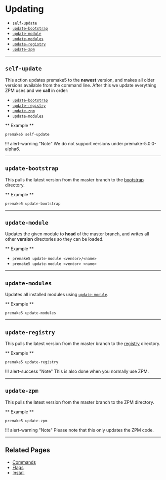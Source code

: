 # Updating
* [`self-update`](#self-update)
* [`update-bootstrap`](#update-bootstrap)
* [`update-module`](#update-module)
* [`update-modules`](#update-modules)
* [`update-registry`](#update-registry)
* [`update-zpm`](#update-zpm)

----

## `self-update`
This action updates premake5 to the **newest** version, and makes all older versions available from the command line.
After this we update everything ZPM uses and we **call** in order:

* [`update-bootstrap`](#update-bootstrap)
* [`update-registry`](#update-registry)
* [`update-zpm`](#update-zpm)
* [`update-modules`](#update-modules)

** Example **

 ```
 premake5 self-update
 ```

!!! alert-warning "Note"
    We do not support versions under premake-5.0.0-alpha6.

----

## `update-bootstrap`
This pulls the latest version from the master branch to the [bootstrap]() directory.

** Example **

 ```
 premake5 update-bootstrap
 ```

----

## `update-module`
Updates the given module to **head** of the master branch, and writes
all other **version** directories so they can be loaded.

** Example **

 * `premake5 update-module <vendor>/<name>`
 * `premake5 update-module <vendor> <name>`

----

## `update-modules`
Updates all installed modules using [`update-module`](#update-module).

** Example **

 ```
 premake5 update-modules
 ```

----

## `update-registry`
This pulls the latest version from the master branch to the [registry](../registries) directory.

** Example **

 ```
 premake5 update-registry
 ```

!!! alert-success "Note"
    This is also done when you normally use ZPM.

----

## `update-zpm`
This pulls the latest version from the master branch to the ZPM directory.

** Example **

 ```
 premake5 update-zpm
 ```

!!! alert-warning "Note"
    Please note that this only updates the ZPM code.

----

## Related Pages

* [Commands](../commands)
* [Flags](flags)
* [Install](install)